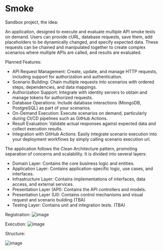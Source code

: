 # Smoke
Sandbox project, the idea:

An application, designed to execute and evaluate multiple API smoke tests on demand. 
Users can provide cURL, database requests, save them, add placeholders to be dynamically changed, and specify expected data. 
These requests can be chained and manipulated together to create complex scenarios where multiple APIs are called, and results are evaluated.

Planned Features:
- API Request Management: Create, update, and manage HTTP requests, including support for authorization and authentication.
- Scenario Building: Chain multiple requests into scenarios with ordered steps, dependencies, and data mappings.
- Authorization Support: Integrate with identity servers to obtain and manage tokens for authorized requests.
- Database Operations: Include database interactions (MongoDB, PostgreSQL) as part of your scenarios.
- On-Demand Execution: Execute scenarios on demand, particularly during CI/CD pipelines such as GitHub Actions.
- Result Evaluation: Validate actual responses against expected data and collect execution results.
- Integration with GitHub Actions: Easily integrate scenario execution into your deployment workflows by simply calling scenario execution url.

The application follows the Clean Architecture pattern, promoting separation of concerns and scalability. It is divided into several layers:
- Domain Layer: Contains the core business logic and entities.
- Application Layer: Contains application-specific logic, use cases, and interfaces.
- Infrastructure Layer: Contains implementations of interfaces, data access, and external services.
- Presentation Layer (API): Contains the API controllers and models.
- Presentation Layer (UI): Contains control mechanisms and visual request and scenario building (TBA)
- Testing Layer: Contains unit and integration tests. (TBA)

Registration:
![image](https://github.com/user-attachments/assets/06cf6fca-4a61-4975-a034-a37a8cd7d648)

Execution:
![image](https://github.com/user-attachments/assets/906341d3-58b8-4009-b935-4d255a615ef2)

Structure:

![image](https://github.com/user-attachments/assets/8eb92d0f-65ce-4206-8ed6-b9ac1e75f8c9)
